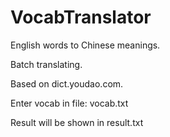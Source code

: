 # VocabTranslator
English words to Chinese meanings.

Batch translating.

Based on dict.youdao.com.

Enter vocab in file: vocab.txt

Result will be shown in result.txt
